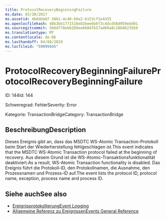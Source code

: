 ```yaml
---
title: ProtocolRecoveryBeginningFailure
ms.date: 03/30/2017
ms.assetid: 4b6ddabf-3861-4c40-b9a2-b153cf1e4d35
ms.openlocfilehash: 48b3bb1771516e83bee6b6f3c4dcd56d959ebd01
ms.sourcegitcommit: 5b6d778ebb269ee6684fb57ad69a8c28b06235b9
ms.translationtype: MT
ms.contentlocale: de-DE
ms.lasthandoff: 04/08/2019
ms.locfileid: "59095645"
---
```

# <a name="protocolrecoverybeginningfailure"></a><span data-ttu-id="e5b77-102">ProtocolRecoveryBeginningFailure</span><span class="sxs-lookup"><span data-stu-id="e5b77-102">ProtocolRecoveryBeginningFailure</span></span>
<span data-ttu-id="e5b77-103">ID: 144</span><span class="sxs-lookup"><span data-stu-id="e5b77-103">Id: 144</span></span>  
  
 <span data-ttu-id="e5b77-104">Schweregrad: Fehler</span><span class="sxs-lookup"><span data-stu-id="e5b77-104">Severity: Error</span></span>  
  
 <span data-ttu-id="e5b77-105">Kategorie: TransactionBridge</span><span class="sxs-lookup"><span data-stu-id="e5b77-105">Category: TransactionBridge</span></span>  
  
## <a name="description"></a><span data-ttu-id="e5b77-106">Beschreibung</span><span class="sxs-lookup"><span data-stu-id="e5b77-106">Description</span></span>  
 <span data-ttu-id="e5b77-107">Dieses Ereignis gibt an, dass das MSDTC WS-Atomic Transaction-Protokoll beim Start der Wiederherstellung fehlgeschlagen ist.</span><span class="sxs-lookup"><span data-stu-id="e5b77-107">This event indicates that the MSDTC WS-Atomic Transaction protocol failed at the beginning of recovery.</span></span> <span data-ttu-id="e5b77-108">Aus diesem Grund ist die WS-Atomic-Transaktionsfunktionalität deaktiviert.</span><span class="sxs-lookup"><span data-stu-id="e5b77-108">As a result, WS-Atomic Transaction functionality is disabled.</span></span> <span data-ttu-id="e5b77-109">Das Ereignis führt die Protokoll-ID, den Protokollnamen, die Ausnahme, den Prozessnamen und Prozess-ID auf.</span><span class="sxs-lookup"><span data-stu-id="e5b77-109">The event lists the protocol ID, protocol name, exception, process name and process ID.</span></span>  
  
## <a name="see-also"></a><span data-ttu-id="e5b77-110">Siehe auch</span><span class="sxs-lookup"><span data-stu-id="e5b77-110">See also</span></span>

- [<span data-ttu-id="e5b77-111">Ereignisprotokollierung</span><span class="sxs-lookup"><span data-stu-id="e5b77-111">Event Logging</span></span>](../../../../../docs/framework/wcf/diagnostics/event-logging/index.md)
- [<span data-ttu-id="e5b77-112">Allgemeine Referenz zu Ereignissen</span><span class="sxs-lookup"><span data-stu-id="e5b77-112">Events General Reference</span></span>](../../../../../docs/framework/wcf/diagnostics/event-logging/events-general-reference.md)
